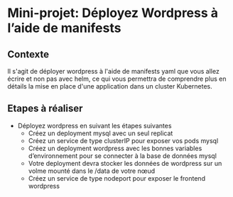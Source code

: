 # Mini-projet: Déployez Wordpress à l’aide de manifests

## Contexte
Il s'agit de déployer wordpress à l'aide de manifests yaml que vous allez écrire et non pas avec helm,
ce qui vous permettra de comprendre plus en détails la mise en place d'une application dans un cluster Kubernetes.


## Etapes à réaliser

- Déployez wordpress en suivant les étapes suivantes
     - Créez un deployment mysql avec un seul replicat
     - Créez un service de type clusterIP pour exposer vos pods mysql
     - Créez un deployment wordpress avec les bonnes variables d’environnement pour se connecter à la base de données mysql
     - Votre deployment devra stocker les données de wordpress sur un volme mounté dans le /data de votre nœud
     - Créez un service de type nodeport pour exposer le frontend wordpress
